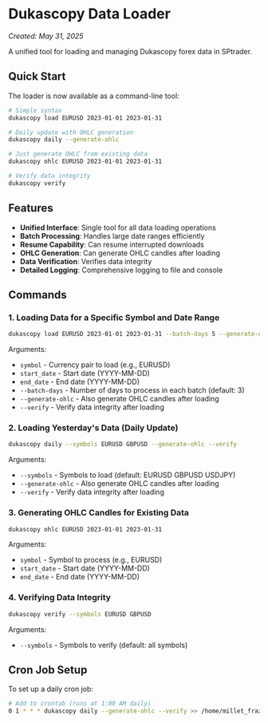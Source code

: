 # Dukascopy Data Loader

*Created: May 31, 2025*

A unified tool for loading and managing Dukascopy forex data in SPtrader.

## Quick Start

The loader is now available as a command-line tool:

```bash
# Simple syntax
dukascopy load EURUSD 2023-01-01 2023-01-31

# Daily update with OHLC generation
dukascopy daily --generate-ohlc

# Just generate OHLC from existing data
dukascopy ohlc EURUSD 2023-01-01 2023-01-31

# Verify data integrity
dukascopy verify
```

## Features

- **Unified Interface**: Single tool for all data loading operations
- **Batch Processing**: Handles large date ranges efficiently
- **Resume Capability**: Can resume interrupted downloads
- **OHLC Generation**: Can generate OHLC candles after loading
- **Data Verification**: Verifies data integrity
- **Detailed Logging**: Comprehensive logging to file and console

## Commands

### 1. Loading Data for a Specific Symbol and Date Range

```bash
dukascopy load EURUSD 2023-01-01 2023-01-31 --batch-days 5 --generate-ohlc --verify
```

Arguments:
- `symbol` - Currency pair to load (e.g., EURUSD)
- `start_date` - Start date (YYYY-MM-DD)
- `end_date` - End date (YYYY-MM-DD)
- `--batch-days` - Number of days to process in each batch (default: 3)
- `--generate-ohlc` - Also generate OHLC candles after loading
- `--verify` - Verify data integrity after loading

### 2. Loading Yesterday's Data (Daily Update)

```bash
dukascopy daily --symbols EURUSD GBPUSD --generate-ohlc --verify
```

Arguments:
- `--symbols` - Symbols to load (default: EURUSD GBPUSD USDJPY)
- `--generate-ohlc` - Also generate OHLC candles after loading
- `--verify` - Verify data integrity after loading

### 3. Generating OHLC Candles for Existing Data

```bash
dukascopy ohlc EURUSD 2023-01-01 2023-01-31
```

Arguments:
- `symbol` - Symbol to process (e.g., EURUSD)
- `start_date` - Start date (YYYY-MM-DD)
- `end_date` - End date (YYYY-MM-DD)

### 4. Verifying Data Integrity

```bash
dukascopy verify --symbols EURUSD GBPUSD
```

Arguments:
- `--symbols` - Symbols to verify (default: all symbols)

## Cron Job Setup

To set up a daily cron job:

```bash
# Add to crontab (runs at 1:00 AM daily)
0 1 * * * dukascopy daily --generate-ohlc --verify >> /home/millet_frazier/SPtrader/logs/runtime/daily_cron.log 2>&1
```